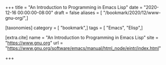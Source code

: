 +++
title = "An Introduction to Programming in Emacs Lisp"
date = "2020-12-16 00:00:00-08:00"
draft = false
aliases = [ "/bookmark/2020/12/www-gnu-org/",]

[taxonomies]
category = [ "bookmark",]
tags = [ "Emacs", "Elisp",]

[extra.cite]
name = "An Introduction to Programming in Emacs Lisp"
site = "https://www.gnu.org"
url = "https://www.gnu.org/software/emacs/manual/html_node/eintr/index.html"

+++